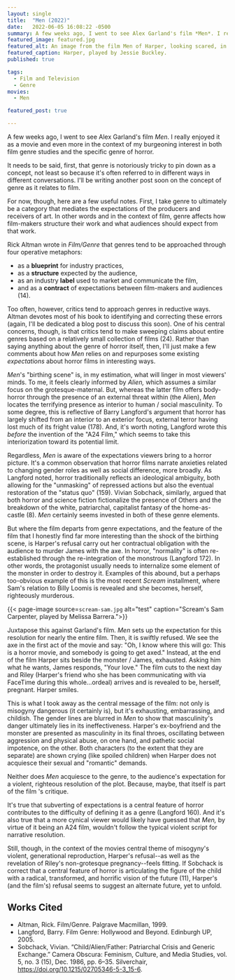 ```yaml
---
layout: single
title:  "Men (2022)"
date:   2022-06-05 16:08:22 -0500
summary: A few weeks ago, I went to see Alex Garland's film *Men*. I really enjoyed it as a movie and even more in the context of my burgeoning interest in both film genre studies and the specific genre of horror.
featured_image: featured.jpg
featured_alt: An image from the film Men of Harper, looking scared, in a tunnel.
featured_caption: Harper, played by Jessie Buckley.
published: true

tags:
  - Film and Television
  - Genre
movies:
  - Men

featured_post: true

---
```


A few weeks ago, I went to see Alex Garland's film *Men*. I really enjoyed it as a movie and even more in the context of my burgeoning interest in both film genre studies and the specific genre of horror.

It needs to be said, first, that genre is notoriously tricky to pin down as a concept, not least so because it's often referred to in different ways in different conversations. I'll be writing another post soon on the concept of genre as it relates to film.

For now, though, here are a few useful notes. First, I take genre to ultimately be a category that mediates the expectations of the producers and receivers of art. In other words and in the context of film, genre affects how film-makers structure their work and what audiences should expect from that work.

Rick Altman wrote in *Film/Genre* that genres tend to be approached through four operative metaphors:

- as a **blueprint** for industry practices,
- as a **structure** expected by the audience,
- as an industry **label** used to market and communicate the film,
- and as a **contract** of expectations between film-makers and audiences (14).

Too often, however, critics tend to approach genres in reductive ways. Altman devotes most of his book to identifying and correcting these errors (again, I'll be dedicated a blog post to discuss this soon). One of his central concerns, though, is that critics tend to make sweeping claims about entire genres based on a relatively small collection of films (24). Rather than saying anything about the genre of horror itself, then, I'll just make a few comments about how *Men* relies on and repurposes some existing *expectations* about horror films in interesting ways.

*Men*'s "birthing scene" is, in my estimation, what will linger in most viewers' minds. To me, it feels clearly informed by *Alien,* which assumes a similar focus on the grotesque-maternal. But, whereas the latter film offers body-horror through the presence of an external threat within (the Alien), *Men* locates the terrifying presence as interior to human / social masculinity. To some degree, this is reflective of Barry Langford's argument that horror has largely shifted from an interior to an exterior focus, external terror having lost much of its fright value (178). And, it's worth noting, Langford wrote this *before* the invention of the "A24 Film," which seems to take this interiorization toward its potential limit.

Regardless, *Men* is aware of the expectations viewers bring to a horror picture. It's a common observation that horror films narrate anxieties related to changing gender roles as well as social difference, more broadly. As Langford noted, horror traditionally reflects an ideological ambiguity, both allowing for the "unmasking" of repressed actions but also the eventual restoration of the "status quo" (159). Vivian Sobchack, similarly, argued that both horror and science fiction fictionalize the presence of Others and the breakdown of the white, patriarchal, capitalist fantasy of the home-as-castle (8). *Men* certainly seems invested in both of these genre elements.

But where the film departs from genre expectations, and the feature of the film that I honestly find far more interesting than the shock of the birthing scene, is Harper's refusal carry out her contractual obligation with the audience to murder James with the axe. In horror, "normality" is often re-established through the re-integration of the monstrous (Langford 172). In other words, the protagonist usually needs to internalize some element of the monster in order to destroy it. Examples of this abound, but a perhaps too-obvious example of this is the most recent *Scream* installment, where Sam's relation to Billy Loomis is revealed and she becomes, herself, righteously murderous.

{{< page-image source=`scream-sam.jpg` alt="test" caption="Scream's Sam Carpenter, played by Melissa Barrera.">}}


Juxtapose this against Garland's film. *Men* sets up the expectation for this resolution for nearly the entire film. Then, it is swiftly refused. We see the axe in the first act of the movie and say: "Oh, I know where this will go: This is a horror movie, and somebody is going to get axed." Instead, at the end of the film Harper sits beside the monster / James, exhausted. Asking him what he wants, James responds, "Your love." The film cuts to the next day and Riley (Harper's friend who she has been communicating with via FaceTime during this whole...ordeal) arrives and is revealed to be, herself, pregnant. Harper smiles.

This is what I took away as the central message of the film: not only is misogyny dangerous (it certainly is), but it's exhausting, embarrassing, and childish. The gender lines are blurred in *Men* to show that masculinity's danger ultimately lies in its ineffectiveness. Harper's ex-boyfriend and the monster are presented as masculinity in its final throes, oscillating between aggression and physical abuse, on one hand, and pathetic social impotence, on the other. Both characters (to the extent that they are separate) are shown crying (like spoiled children) when Harper does not acquiesce their sexual and "romantic" demands.

Neither does *Men* acquiesce to the genre, to the audience's expectation for a violent, righteous resolution of the plot. Because, maybe, that itself is part of the film 's critique.

It's true that subverting of expectations is a central feature of horror contributes to the difficulty of defining it as a genre (Langford 160). And it's also true that a more cynical viewer would likely have guessed that *Men,* by virtue of it being an A24 film, wouldn't follow the typical violent script for narrative resolution.

Still, though, in the context of the movies central theme of misogyny's violent, generational reproduction, Harper's refusal--as well as the revelation of Riley's non-grotesque pregnancy--feels fitting. If Sobchack is correct that a central feature of horror is articulating the figure of the child with a radical, transformed, and horrific vision of the future (11), Harper's (and the film's) refusal seems to suggest an alternate future, yet to unfold.

## Works Cited
- Altman, Rick. Film/Genre. Palgrave Macmillan, 1999.
- Langford, Barry. Film Genre: Hollywood and Beyond. Edinburgh UP, 2005.
- Sobchack, Vivian. “Child/Alien/Father: Patriarchal Crisis and Generic Exchange.” Camera Obscura: Feminism, Culture, and Media Studies, vol. 5, no. 3 (15), Dec. 1986, pp. 6–35. Silverchair, https://doi.org/10.1215/02705346-5-3_15-6.
